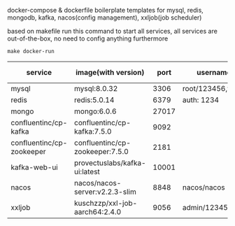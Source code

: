 docker-compose & dockerfile boilerplate templates 
for mysql, redis, mongodb, kafka, nacos(config management), xxljob(job scheduler)

based on makefile 
run this command to start all services, all services are out-of-the-box, no need to config anything furthermore
```shell
make docker-run
```



| service                   | image(with version) | port  | username/password          | amd64 | arm64v8 | depends on |
|---------------------------|--------|-------|----------------------------|-------|---------|------------|
| mysql                     | mysql:8.0.32 | 3306  | root/123456,test_01/123456 | ✓     | ✓       |            |
| redis                     | redis:5.0.14 | 6379  | auth: 1234                 | ✓     | ✓       |            |
| mongo                     | mongo:6.0.6 | 27017 |                            | ✓     | ✓       |            |
| confluentinc/cp-kafka     | confluentinc/cp-kafka:7.5.0       | 9092  |                            | ✓     | ✓       | zookeeper  |
| confluentinc/cp-zookeeper | confluentinc/cp-zookeeper:7.5.0 | 2181  |                            | ✓     | ✓       |            |
| kafka-web-ui              | provectuslabs/kafka-ui:latest | 10001 |                            | ✓     | ✓       | kafka      |
| nacos                     | nacos/nacos-server:v2.2.3-slim      | 8848  | nacos/nacos                | ✓     | ✓       | mysql      |
| xxljob                    | kuschzzp/xxl-job-aarch64:2.4.0      | 9056  | admin/123456               | X     | ✓       | mysql      |
